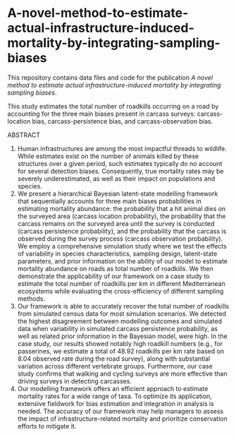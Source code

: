 # A-novel-method-to-estimate-actual-infrastructure-induced-mortality-by-integrating-sampling-biases

This repository contains data files and code for the publication *A novel method to estimate actual infrastructure-induced mortality by integrating sampling biases*.

This study estimates the total number of roadkills occurring on a road by accounting for the three main biases present in carcass surveys: carcass-location bias, carcass-persistence bias, and carcass-observation bias.

ABSTRACT
1. Human infrastructures are among the most impactful threads to wildlife. While estimates exist on the number of animals killed by these structures over a given period, such estimates typically do no account for several detection biases. Consequently, true mortality rates may be severely underestimated, as well as their impact on populations and species.
2. We present a hierarchical Bayesian latent-state modelling framework that sequentially accounts for three main biases probabilities in estimating mortality abundance: the probability that a hit animal dies on the surveyed area (carcass location probability), the probability that the carcass remains on the surveyed area until the survey is conducted (carcass persistence probability), and the probability that the carcass is observed during the survey process (carcass observation probability). We employ a comprehensive simulation study where we test the effects of variability in species characteristics, sampling design, latent-state parameters, and prior information on the ability of our model to estimate mortality abundance on roads as total number of roadkills. We then demonstrate the applicability of our framework on a case study to estimate the total number of roadkills per km in different Mediterranean ecosystems while evaluating the cross-efficiency of different sampling methods.
3.  Our framework is able to accurately recover the total number of roadkills from simulated census data for most simulation scenarios. We detected the highest disagreement between modelling outcomes and simulated data when variability in simulated carcass persistence probability, as well as related prior information in the Bayesian model, were high. In the case study, our results showed notably high roadkill numbers (e.g., for passerines, we estimate a total of 48.92 roadkills per km rate based on 8.04 observed rate during the road survey), along with substantial variation across different vertebrate groups. Furthermore, our case study confirms that walking and cycling surveys are more effective than driving surveys in detecting carcasses.
4. Our modelling framework offers an efficient approach to estimate mortality rates for a wide range of taxa. To optimize its application, extensive fieldwork for bias estimation and integration in analysis is needed. The accuracy of our framework may help managers to assess the impact of infrastructure-related mortality and prioritize conservation efforts to mitigate it.
